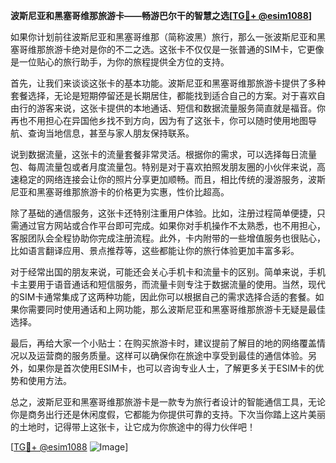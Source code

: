 **波斯尼亚和黑塞哥维那旅游卡——畅游巴尔干的智慧之选[[TG💪+ @esim1088](https://t.me/s/esim1088)]**

如果你计划前往波斯尼亚和黑塞哥维那（简称波黑）旅行，那么一张波斯尼亚和黑塞哥维那旅游卡绝对是你的不二之选。这张卡不仅仅是一张普通的SIM卡，它更像是一位贴心的旅行助手，为你的旅程提供全方位的支持。

首先，让我们来谈谈这张卡的基本功能。波斯尼亚和黑塞哥维那旅游卡提供了多种套餐选择，无论是短期停留还是长期居住，都能找到适合自己的方案。对于喜欢自由行的游客来说，这张卡提供的本地通话、短信和数据流量服务简直就是福音。你再也不用担心在异国他乡找不到方向，因为有了这张卡，你可以随时使用地图导航、查询当地信息，甚至与家人朋友保持联系。

说到数据流量，这张卡的流量套餐非常灵活。根据你的需求，可以选择每日流量包、每周流量包或者月度流量包。特别是对于喜欢拍照发朋友圈的小伙伴来说，高速稳定的网络连接会让你的照片分享更加顺畅。而且，相比传统的漫游服务，波斯尼亚和黑塞哥维那旅游卡的价格更为实惠，性价比超高。

除了基础的通信服务，这张卡还特别注重用户体验。比如，注册过程简单便捷，只需通过官方网站或合作平台即可完成。如果你对手机操作不太熟悉，也不用担心，客服团队会全程协助你完成注册流程。此外，卡内附带的一些增值服务也很贴心，比如语言翻译应用、景点推荐等，这些都能让你的旅行体验更加丰富多彩。

对于经常出国的朋友来说，可能还会关心手机卡和流量卡的区别。简单来说，手机卡主要用于语音通话和短信服务，而流量卡则专注于数据流量的使用。当然，现代的SIM卡通常集成了这两种功能，因此你可以根据自己的需求选择合适的套餐。如果你需要同时使用通话和上网功能，那么波斯尼亚和黑塞哥维那旅游卡无疑是最佳选择。

最后，再给大家一个小贴士：在购买旅游卡时，建议提前了解目的地的网络覆盖情况以及运营商的服务质量。这样可以确保你在旅途中享受到最佳的通信体验。另外，如果你是首次使用ESIM卡，也可以咨询专业人士，了解更多关于ESIM卡的优势和使用方法。

总之，波斯尼亚和黑塞哥维那旅游卡是一款专为旅行者设计的智能通信工具，无论你是商务出行还是休闲度假，它都能为你提供可靠的支持。下次当你踏上这片美丽的土地时，记得带上这张卡，让它成为你旅途中的得力伙伴吧！

[[TG💪+ @esim1088](https://t.me/s/esim1088) ![Image](https://i.postimg.cc/4NQfJmqS/Snipaste-2025-05-13-00-14-12.png)]